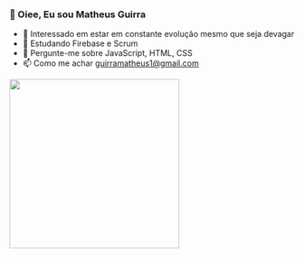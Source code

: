 ### 👋 Oiee, Eu sou Matheus Guirra
- 👀 Interessado em estar em constante evolução mesmo que seja devagar
- 🌱 Estudando Firebase e Scrum 
- 💬 Pergunte-me sobre JavaScript, HTML, CSS
- 📫 Como me achar guirramatheus1@gmail.com


<img src="https://user-images.githubusercontent.com/77081114/138374345-9c864b21-4cd3-4301-a273-5016222f1685.png" width="300px"/>


<!---
guirra-byte/guirra-byte is a ✨ special ✨ repository because its `README.md` (this file) appears on your GitHub profile.
You can click the Preview link to take a look at your changes.

div
--->

